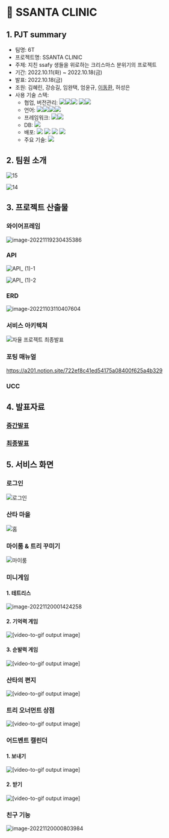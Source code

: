 # :christmas_tree: SSANTA CLINIC 

## 1. PJT summary

- 팀명: 6T
- 프로젝트명: SSANTA CLINIC 
- 주제: 지친 ssafy 생들을 위로하는 크리스마스 분위기의 프로젝트
- 기간: 2022.10.11(화) ~ 2022.10.18(금)
- 발표: 2022.10.18(금)
- 조원: 김혜린, 강승길, 임완택, 엄윤규, [이동환](https://github.com/onghwand), 허성은
- 사용 기술 스택:
  - 협업, 버전관리: <img src="https://img.shields.io/badge/Git-F05032?style=for-the-badge&logo=Git&logoColor=white"><img src="https://img.shields.io/badge/GitLab-FC6D26?style=for-the-badge&logo=GitLab&logoColor=white"><img src="https://img.shields.io/badge/Jira-0052CC?style=for-the-badge&logo=Jira Software&logoColor=white"> <img src="https://img.shields.io/badge/Mattermost-0058CC?style=for-the-badge&logo=Mattermost&logoColor=white"><img src="https://img.shields.io/badge/Notion-000000?style=for-the-badge&logo=Notion&logoColor=white">
  - 언어: <img src="https://img.shields.io/badge/JavaScript-F7DF1E?style=for-the-badge&logo=JavaScript&logoColor=white"><img src="https://img.shields.io/badge/HTML5-E34F26?style=for-the-badge&logo=HTML5&logoColor=white"><img src="https://img.shields.io/badge/CSS3-1572B6?style=for-the-badge&logo=CSS3&logoColor=white"><img src="https://img.shields.io/badge/Java-007396?style=for-the-badge&logo=Java&logoColor=white">
  - 프레임워크: <img src="https://img.shields.io/badge/Spring Boot-6DB33F?style=for-the-badge&logo=Spring Boot&logoColor=white"><img src="https://img.shields.io/badge/React-61DAFB?style=for-the-badge&logo=React&logoColor=white">
  - DB: <img src="https://img.shields.io/badge/MySQL-4479A1?style=for-the-badge&logo=MySQL&logoColor=white">
  - 배포: <img src="https://img.shields.io/badge/Amazon AWS-232F3E?style=for-the-badge&logo=Amazon AWS&logoColor=white"> <img src="https://img.shields.io/badge/Amazon EC2-FF9900?style=for-the-badge&logo=Amazon EC2&logoColor=white"> <img src="https://img.shields.io/badge/Docker-2496ED?style=for-the-badge&logo=Docker&logoColor=white"> <img src="https://img.shields.io/badge/NGINX-009639?style=for-the-badge&logo=NGINX&logoColor=white">
  - 주요 기술: <img src="https://img.shields.io/badge/Amazon S3-569A31?style=for-the-badge&logo=Amazon S3&logoColor=white">



## 2. 팀원 소개

![15](README.assets/15.png)

![14](README.assets/14.png)



## 3. 프로젝트 산출물

### 와이어프레임

![image-20221119230435386](README.assets/image-20221119230435386.png)

### API

![API_ (1)-1](README.assets/API_%20(1)-1.jpg)

![API_ (1)-2](README.assets/API_%20(1)-2.jpg)

### ERD

![image-20221103110407604](README.assets/image-20221103110407604.png)

### 서비스 아키텍쳐

![자율 프로젝트 최종발표](README.assets/%EC%9E%90%EC%9C%A8%20%ED%94%84%EB%A1%9C%EC%A0%9D%ED%8A%B8%20%EC%B5%9C%EC%A2%85%EB%B0%9C%ED%91%9C.png)

### 포팅 매뉴얼

https://a201.notion.site/722ef8c41ed54175a08400f625a4b329

### UCC



## 4. 발표자료

### [중간발표](https://www.canva.com/design/DAFPocdPgIg/G3GjTknSpg1ByThAPF492Q/edit?utm_content=DAFPocdPgIg&utm_campaign=designshare&utm_medium=link2&utm_source=sharebutton)

### [최종발표](https://www.canva.com/design/DAFR-Qm6zFo/KG4lyCrizU0bIzb_ZhjmeA/edit?utm_content=DAFR-Qm6zFo&utm_campaign=designshare&utm_medium=link2&utm_source=sharebutton)



## 5. 서비스 화면

### 로그인

![로그인](README.assets/%EB%A1%9C%EA%B7%B8%EC%9D%B8.gif)

### 산타 마을

![홈](README.assets/%ED%99%88.gif)

### 마이룸 & 트리 꾸미기

![마이룸](README.assets/%EB%A7%88%EC%9D%B4%EB%A3%B8.gif)

### 미니게임

#### 1. 테트리스

![image-20221120001424258](README.assets/image-20221120001424258.png)

#### 2. 기억력 게임

![[video-to-gif output image]](README.assets/ezgif-4-c5f038aebd.gif)

#### 3. 순발력 게임

![[video-to-gif output image]](README.assets/ezgif-4-be51bab1ae.gif)

### 산타의 편지

![[video-to-gif output image]](README.assets/ezgif-4-a79f8a84aa.gif)

### 트리 오너먼트 상점

![[video-to-gif output image]](README.assets/ezgif-4-45628b3bb1.gif)

### 어드벤트 캘린더

#### 1. 보내기

![[video-to-gif output image]](README.assets/ezgif-4-976a6e0c45.gif)

#### 2. 받기

![[video-to-gif output image]](README.assets/ezgif-4-a609313cc6.gif)

### 친구 기능

![image-20221120000803984](README.assets/image-20221120000803984.png)
